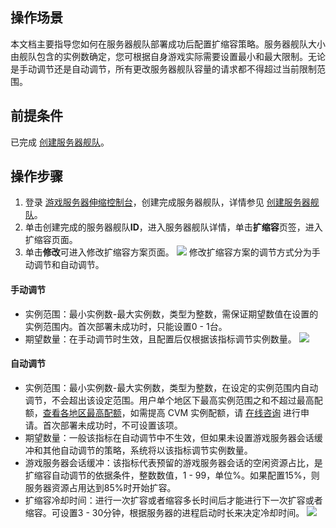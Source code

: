 
## 操作场景

本文档主要指导您如何在服务器舰队部署成功后配置扩缩容策略。服务器舰队大小由舰队包含的实例数确定，您可根据自身游戏实际需要设置最小和最大限制。无论是手动调节还是自动调节，所有更改服务器舰队容量的请求都不得超过当前限制范围。

## 前提条件

已完成 [创建服务器舰队](https://cloud.tencent.com/document/product/1165/41028)。

## 操作步骤
1. 登录 [游戏服务器伸缩控制台](https://console.cloud.tencent.com/gse/asset)，创建完成服务器舰队，详情参见 [创建服务器舰队](https://cloud.tencent.com/document/product/1165/41028)。
2. 单击创建完成的服务器舰队**ID**，进入服务器舰队详情，单击**扩缩容**页签，进入扩缩容页面。
3. 单击**修改**可进入修改扩缩容方案页面。
![](https://main.qcloudimg.com/raw/dfc1a6cd42a9b403d0bb0887c080f53b.png)
   修改扩缩容方案的调节方式分为手动调节和自动调节。
	 
#### 手动调节
   - 实例范围：最小实例数-最大实例数，类型为整数，需保证期望数值在设置的实例范围内。首次部署未成功时，只能设置0 - 1台。
   - 期望数量：在手动调节时生效，且配置后仅根据该指标调节实例数量。
![](https://main.qcloudimg.com/raw/a897d2267b7d12d36d198e123df1d167.png)

#### 自动调节
   - 实例范围：最小实例数-最大实例数，类型为整数，在设定的实例范围内自动调节，不会超出该设定范围。用户单个地区下最高实例范围之和不超过最高配额，[查看各地区最高配额](https://cloud.tencent.com/document/product/1165/41999)，如需提高 CVM 实例配额，请 [在线咨询](https://cloud.tencent.com/online-service?from=sales&source=PRESALE) 进行申请。首次部署未成功时，不可设置该项。
   - 期望数量：一般该指标在自动调节中不生效，但如果未设置游戏服务器会话缓冲和其他自动调节的策略，系统将以该指标调节实例数量。
   - 游戏服务器会话缓冲：该指标代表预留的游戏服务器会话的空闲资源占比，是扩缩容自动调节的依据条件，整数数值，1 - 99，单位%。如果配置15%，则服务器资源占用达到85%时开始扩容。
   - 扩缩容冷却时间：进行一次扩容或者缩容多长时间后才能进行下一次扩容或者缩容。可设置3 - 30分钟，根据服务器的进程启动时长来决定冷却时间。
![](https://main.qcloudimg.com/raw/6ab476820f984ceb32f5a2cca980bd97.jpg)



